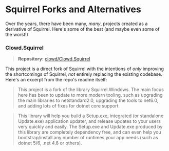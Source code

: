 # Squirrel Forks and Alternatives
Over the years, there have been many, *many*, projects created as a derivative of Squirrel. Here's some of the best (and maybe even some of the worst!)

### Clowd.Squirrel
> **Repository:** [clowd/Clowd.Squirrel](https://github.com/clowd/Clowd.Squirrel)

This project is a direct fork of Squirrel with the intentions of *only* improving the shortcomings of Squirrel, *not* entirely replacing the existing codebase.
Here's an excerpt from the repo's readme itself:

> This project is a fork of the library Squirrel.Windows. The main focus here has been to update to more modern tooling, such as upgrading the main libraries to netstandard2.0, upgrading the tools to net6.0, and adding lots of fixes for dotnet core support.

> This library will help you build a Setup.exe, integrated (or standalone Update.exe) application updater, and release updates to your users very quickly and easily. The Setup.exe and Update.exe produced by this library are completely dependency free, and can even help you bootstrap/install any number of runtimes your app needs (such as dotnet 5/6, .net 4.8 or others).
